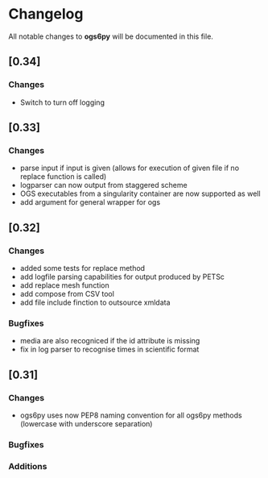 # Changelog

All notable changes to **ogs6py** will be documented in this file.

## [0.34]

### Changes
* Switch to turn off logging

## [0.33]

### Changes
* parse input if input is given (allows for execution of given file if no replace function is called)
* logparser can now output from staggered scheme
* OGS executables from a singularity container are now supported as well
* add argument for general wrapper for ogs

## [0.32]

### Changes
* added some tests for replace method
* add logfile parsing capabilities for output produced by PETSc
* add replace mesh function
* add compose from CSV tool
* add file include finction to outsource xmldata

### Bugfixes
* media are also recogniced if the id attribute is missing
* fix in log parser to recognise times in scientific format

## [0.31]

### Changes
* ogs6py uses now PEP8 naming convention for all ogs6py methods (lowercase with underscore separation)

### Bugfixes

### Additions

